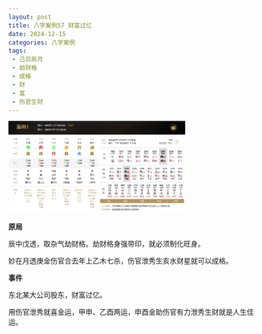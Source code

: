 ```yaml
---
layout: post
title: 八字案例57 财富过亿
date: 2024-12-15
categories: 八字案例
tags:
 - 己日辰月
 - 劫财格
 - 成格
 - 财
 - 富
 - 伤官生财
---
```


<img src="/images/bazi-example/bazi-example-57.PNG" width="70%">

**原局**

辰中戊透，取杂气劫财格。劫财格身强带印，就必须制化旺身。

妙在月透庚金伤官合去年上乙木七杀，伤官泄秀生亥水财星就可以成格。

**事件**

东北某大公司股东，财富过亿。

用伤官泄秀就喜金运，甲申、乙酉两运，申酉金助伤官有力泄秀生财就是人生佳运。

